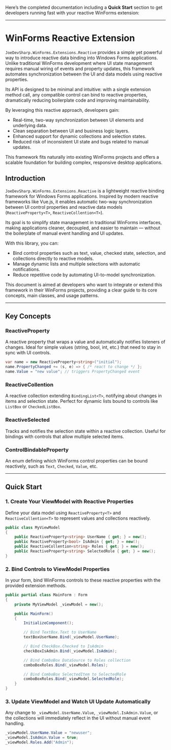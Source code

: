 Here’s the completed documentation including a **Quick Start** section to get developers running fast with your reactive WinForms extension:

---

# WinForms Reactive Extension

`JoeDevSharp.WinForms.Extensions.Reactive` provides a simple yet powerful way to introduce reactive data binding into Windows Forms applications. Unlike traditional WinForms development where UI state management requires manual wiring of events and property updates, this framework automates synchronization between the UI and data models using reactive properties.

Its API is designed to be minimal and intuitive: with a single extension method call, any compatible control can bind to reactive properties, dramatically reducing boilerplate code and improving maintainability.

By leveraging this reactive approach, developers gain:

* Real-time, two-way synchronization between UI elements and underlying data.
* Clean separation between UI and business logic layers.
* Enhanced support for dynamic collections and selection states.
* Reduced risk of inconsistent UI state and bugs related to manual updates.

This framework fits naturally into existing WinForms projects and offers a scalable foundation for building complex, responsive desktop applications.

## Introduction

`JoeDevSharp.WinForms.Extensions.Reactive` is a lightweight reactive binding framework for Windows Forms applications. Inspired by modern reactive frameworks like Vue.js, it enables automatic two-way synchronization between UI control properties and reactive data models (`ReactiveProperty<T>`, `ReactiveCollention<T>`).

Its goal is to simplify state management in traditional WinForms interfaces, making applications cleaner, decoupled, and easier to maintain — without the boilerplate of manual event handling and UI updates.

With this library, you can:

* Bind control properties such as text, value, checked state, selection, and collections directly to reactive models.
* Manage dynamic lists and multiple selections with automatic notifications.
* Reduce repetitive code by automating UI-to-model synchronization.

This document is aimed at developers who want to integrate or extend this framework in their WinForms projects, providing a clear guide to its core concepts, main classes, and usage patterns.

---

## Key Concepts

### ReactiveProperty<T>

A reactive property that wraps a value and automatically notifies listeners of changes.
Ideal for simple values (string, bool, int, etc.) that need to stay in sync with UI controls.

```csharp
var name = new ReactiveProperty<string>("initial");
name.PropertyChanged += (s, e) => { /* react to change */ };
name.Value = "new value"; // triggers PropertyChanged event
```

### ReactiveCollention<T>

A reactive collection extending `BindingList<T>`, notifying about changes in items and selection state.
Perfect for dynamic lists bound to controls like `ListBox` or `CheckedListBox`.

### ReactiveSelected<T>

Tracks and notifies the selection state within a reactive collection.
Useful for bindings with controls that allow multiple selected items.

### ControlBindableProperty

An enum defining which WinForms control properties can be bound reactively, such as `Text`, `Checked`, `Value`, etc.

---

## Quick Start

### 1. Create Your ViewModel with Reactive Properties

Define your data model using `ReactiveProperty<T>` and `ReactiveCollention<T>` to represent values and collections reactively.

```csharp
public class MyViewModel
{
    public ReactiveProperty<string> UserName { get; } = new();
    public ReactiveProperty<bool> IsAdmin { get; } = new();
    public ReactiveCollention<string> Roles { get; } = new();
    public ReactiveProperty<string> SelectedRole { get; } = new();
}
```

### 2. Bind Controls to ViewModel Properties

In your form, bind WinForms controls to these reactive properties with the provided extension methods.

```csharp
public partial class MainForm : Form
{
    private MyViewModel _viewModel = new();

    public MainForm()
    {
        InitializeComponent();

        // Bind TextBox.Text to UserName
        textBoxUserName.Bind(_viewModel.UserName);

        // Bind CheckBox.Checked to IsAdmin
        checkBoxIsAdmin.Bind(_viewModel.IsAdmin);

        // Bind ComboBox DataSource to Roles collection
        comboBoxRoles.Bind(_viewModel.Roles);

        // Bind ComboBox SelectedItem to SelectedRole
        comboBoxRoles.Bind(_viewModel.SelectedRole);
    }
}
```

### 3. Update ViewModel and Watch UI Update Automatically

Any change to `_viewModel.UserName.Value`, `_viewModel.IsAdmin.Value`, or the collections will immediately reflect in the UI without manual event handling.

```csharp
_viewModel.UserName.Value = "newuser";
_viewModel.IsAdmin.Value = true;
_viewModel.Roles.Add("Admin");
```
